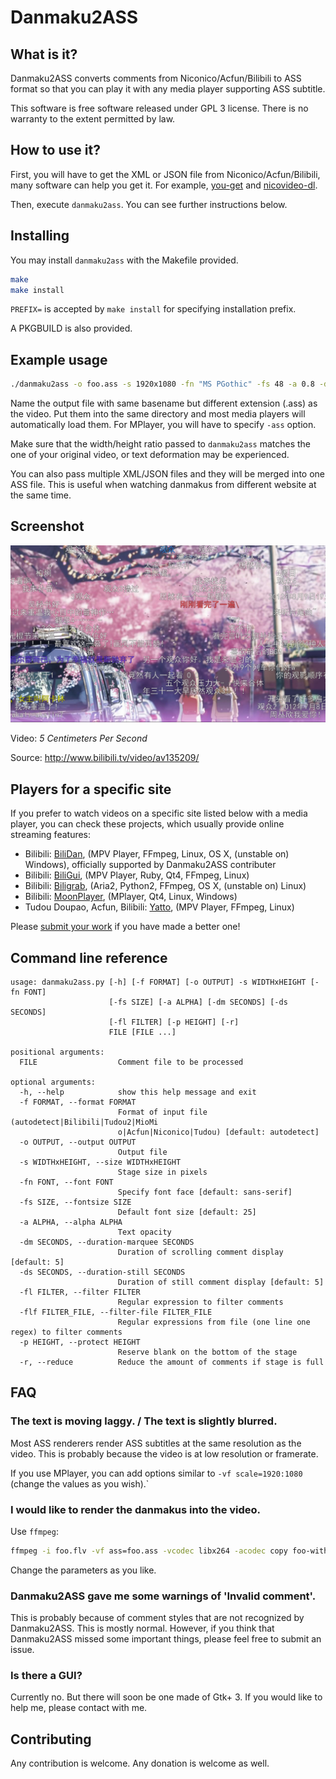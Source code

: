 Danmaku2ASS
===========

What is it?
-----------

Danmaku2ASS converts comments from Niconico/Acfun/Bilibili to ASS format so that you can play it with any media player supporting ASS subtitle.

This software is free software released under GPL 3 license. There is no warranty to the extent permitted by law.

How to use it?
--------------

First, you will have to get the XML or JSON file from Niconico/Acfun/Bilibili, many software can help you get it. For example, [you-get](https://github.com/soimort/you-get) and [nicovideo-dl](http://sourceforge.jp/projects/nicovideo-dl/).

Then, execute `danmaku2ass`. You can see further instructions below.

Installing
----------

You may install `danmaku2ass` with the Makefile provided.

```sh
make
make install
```

`PREFIX=` is accepted by `make install` for specifying installation prefix.

A PKGBUILD is also provided.

Example usage
-------------

```sh
./danmaku2ass -o foo.ass -s 1920x1080 -fn "MS PGothic" -fs 48 -a 0.8 -dm 5 -ds 5 foo.xml
```

Name the output file with same basename but different extension (.ass) as the video. Put them into the same directory and most media players will automatically load them. For MPlayer, you will have to specify `-ass` option.

Make sure that the width/height ratio passed to `danmaku2ass` matches the one of your original video, or text deformation may be experienced.

You can also pass multiple XML/JSON files and they will be merged into one ASS file. This is useful when watching danmakus from different website at the same time.

Screenshot
----------

![5 Centimeters Per Second with Danmaku2ASS](screenshot.jpg)

Video: _5 Centimeters Per Second_

Source: http://www.bilibili.tv/video/av135209/

Players for a specific site
---------------------------

If you prefer to watch videos on a specific site listed below with a media player, you can check these projects, which usually provide online streaming features:

- Bilibili: [BiliDan](https://github.com/m13253/BiliDan), (MPV Player, FFmpeg, Linux, OS X, (unstable on) Windows), officially supported by Danmaku2ASS contributer
- Bilibili: [BiliGui](https://github.com/marguerite/BiliGui), (MPV Player, Ruby, Qt4, FFmpeg, Linux)
- Bilibili: [Biligrab](https://github.com/cnbeining/Biligrab), (Aria2, Python2, FFmpeg, OS X, (unstable on) Linux)
- Bilibili: [MoonPlayer](https://github.com/coslyk/moonplayer), (MPlayer, Qt4, Linux, Windows)
- Tudou Doupao, Acfun, Bilibili: [Yatto](https://github.com/Goshin/Yatto), (MPV Player, FFmpeg, Linux)

Please [submit your work](https://github.com/m13253/danmaku2ass/issues) if you have made a better one!

Command line reference
----------------------

```
usage: danmaku2ass.py [-h] [-f FORMAT] [-o OUTPUT] -s WIDTHxHEIGHT [-fn FONT]
                      [-fs SIZE] [-a ALPHA] [-dm SECONDS] [-ds SECONDS]
                      [-fl FILTER] [-p HEIGHT] [-r]
                      FILE [FILE ...]

positional arguments:
  FILE                  Comment file to be processed

optional arguments:
  -h, --help            show this help message and exit
  -f FORMAT, --format FORMAT
                        Format of input file (autodetect|Bilibili|Tudou2|MioMi
                        o|Acfun|Niconico|Tudou) [default: autodetect]
  -o OUTPUT, --output OUTPUT
                        Output file
  -s WIDTHxHEIGHT, --size WIDTHxHEIGHT
                        Stage size in pixels
  -fn FONT, --font FONT
                        Specify font face [default: sans-serif]
  -fs SIZE, --fontsize SIZE
                        Default font size [default: 25]
  -a ALPHA, --alpha ALPHA
                        Text opacity
  -dm SECONDS, --duration-marquee SECONDS
                        Duration of scrolling comment display [default: 5]
  -ds SECONDS, --duration-still SECONDS
                        Duration of still comment display [default: 5]
  -fl FILTER, --filter FILTER
                        Regular expression to filter comments
  -flf FILTER_FILE, --filter-file FILTER_FILE
                        Regular expressions from file (one line one regex) to filter comments
  -p HEIGHT, --protect HEIGHT
                        Reserve blank on the bottom of the stage
  -r, --reduce          Reduce the amount of comments if stage is full
```

FAQ
---

### The text is moving laggy. / The text is slightly blurred.

Most ASS renderers render ASS subtitles at the same resolution as the video. This is probably because the video is at low resolution or framerate.

If you use MPlayer, you can add options similar to `-vf scale=1920:1080` (change the values as you wish).`

### I would like to render the danmakus into the video.

Use `ffmpeg`:

```sh
ffmpeg -i foo.flv -vf ass=foo.ass -vcodec libx264 -acodec copy foo-with-danmaku.flv
```

Change the parameters as you like.

### Danmaku2ASS gave me some warnings of 'Invalid comment'.

This is probably because of comment styles that are not recognized by Danmaku2ASS. This is mostly normal. However, if you think that Danmaku2ASS missed some important things, please feel free to submit an issue.

### Is there a GUI?

Currently no. But there will soon be one made of Gtk+ 3. If you would like to help me, please contact with me.

Contributing
------------

Any contribution is welcome. Any donation is welcome as well.

